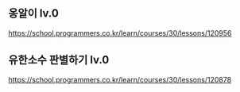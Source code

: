 
## 옹알이 lv.0
https://school.programmers.co.kr/learn/courses/30/lessons/120956


## 유한소수 판별하기 lv.0
https://school.programmers.co.kr/learn/courses/30/lessons/120878
